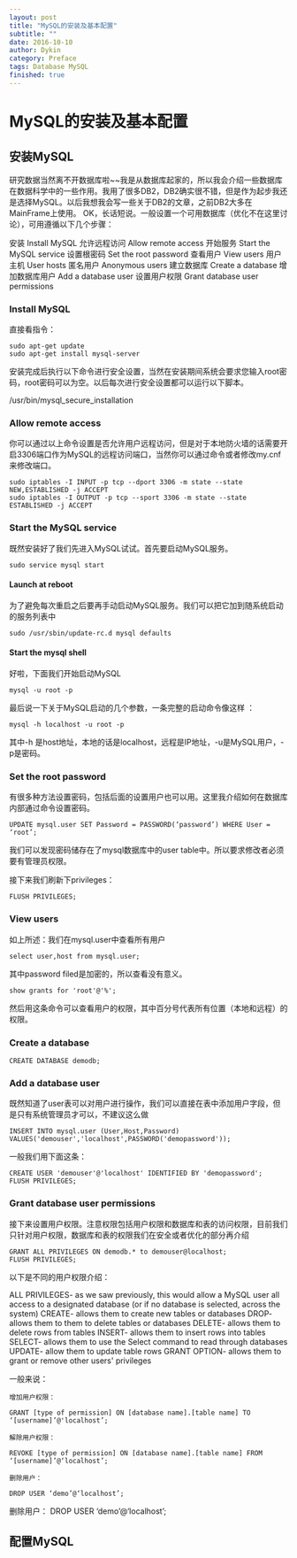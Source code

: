 ```yaml
---
layout: post
title: "MySQL的安装及基本配置"
subtitle: ""
date: 2016-10-10
author: Dykin
category: Preface
tags: Database MySQL
finished: true
---
```


# MySQL的安装及基本配置

## 安装MySQL

研究数据当然离不开数据库啦~~我是从数据库起家的，所以我会介绍一些数据库在数据科学中的一些作用。我用了很多DB2，DB2确实很不错，但是作为起步我还是选择MySQL。以后我想我会写一些关于DB2的文章，之前DB2大多在MainFrame上使用。
OK，长话短说。一般设置一个可用数据库（优化不在这里讨论），可用遵循以下几个步骤：

  安装 Install MySQL
  允许远程访问 Allow remote access
  开始服务 Start the MySQL service
  设置根密码 Set the root password
  查看用户 View users
  用户主机 User hosts
  匿名用户 Anonymous users
  建立数据库 Create a database
  增加数据库用户 Add a database user
  设置用户权限 Grant database user permissions

### Install MySQL

直接看指令：
```
sudo apt-get update
sudo apt-get install mysql-server
```
安装完成后执行以下命令进行安全设置，当然在安装期间系统会要求您输入root密码，root密码可以为空。以后每次进行安全设置都可以运行以下脚本。

/usr/bin/mysql_secure_installation

### Allow remote access

你可以通过以上命令设置是否允许用户远程访问，但是对于本地防火墙的话需要开启3306端口作为MySQL的远程访问端口，当然你可以通过命令或者修改my.cnf 来修改端口。

```
sudo iptables -I INPUT -p tcp --dport 3306 -m state --state NEW,ESTABLISHED -j ACCEPT
sudo iptables -I OUTPUT -p tcp --sport 3306 -m state --state ESTABLISHED -j ACCEPT
```

### Start the MySQL service

既然安装好了我们先进入MySQL试试。首先要启动MySQL服务。
```
sudo service mysql start
```

#### Launch at reboot

为了避免每次重启之后要再手动启动MySQL服务。我们可以把它加到随系统启动的服务列表中

```
sudo /usr/sbin/update-rc.d mysql defaults
```

#### Start the mysql shell

好啦，下面我们开始启动MySQL

```
mysql -u root -p
```

最后说一下关于MySQL启动的几个参数，一条完整的启动命令像这样 ：
```
mysql -h localhost -u root -p
```

其中-h 是host地址，本地的话是localhost，远程是IP地址，-u是MySQL用户，-p是密码。

### Set the root password

有很多种方法设置密码，包括后面的设置用户也可以用。这里我介绍如何在数据库内部通过命令设置密码。

```
UPDATE mysql.user SET Password = PASSWORD(‘password’) WHERE User = ‘root’;
```

我们可以发现密码储存在了mysql数据库中的user table中。所以要求修改者必须要有管理员权限。

接下来我们刷新下privileges：

```
FLUSH PRIVILEGES;
```

###  View users

如上所述：我们在mysql.user中查看所有用户

```
select user,host from mysql.user;
```

其中password filed是加密的，所以查看没有意义。

```
show grants for 'root'@'%';
```

然后用这条命令可以查看用户的权限，其中百分号代表所有位置（本地和远程）的权限。

### Create a database

```
CREATE DATABASE demodb;
```

### Add a database user

既然知道了user表可以对用户进行操作，我们可以直接在表中添加用户字段，但是只有系统管理员才可以，不建议这么做

```
INSERT INTO mysql.user (User,Host,Password) VALUES('demouser','localhost',PASSWORD('demopassword'));
```

一般我们用下面这条：

```
CREATE USER 'demouser'@'localhost' IDENTIFIED BY 'demopassword';
FLUSH PRIVILEGES;
```

### Grant database user permissions

接下来设置用户权限。注意权限包括用户权限和数据库和表的访问权限，目前我们只针对用户权限，数据库和表的权限我们在安全或者优化的部分再介绍

```
GRANT ALL PRIVILEGES ON demodb.* to demouser@localhost;
FLUSH PRIVILEGES;
```

以下是不同的用户权限介绍：

ALL PRIVILEGES- as we saw previously, this would allow a MySQL user all access to a designated database (or if no database is selected, across the system)
CREATE- allows them to create new tables or databases
DROP- allows them to them to delete tables or databases
DELETE- allows them to delete rows from tables
INSERT- allows them to insert rows into tables
SELECT- allows them to use the Select command to read through databases
UPDATE- allow them to update table rows
GRANT OPTION- allows them to grant or remove other users' privileges

一般来说：

```
增加用户权限：

GRANT [type of permission] ON [database name].[table name] TO ‘[username]’@'localhost’;
```

```
解除用户权限：

REVOKE [type of permission] ON [database name].[table name] FROM ‘[username]’@‘localhost’;
```

```
删除用户：

DROP USER ‘demo’@‘localhost’;
```

删除用户：
DROP USER ‘demo’@‘localhost’;

## 配置MySQL
